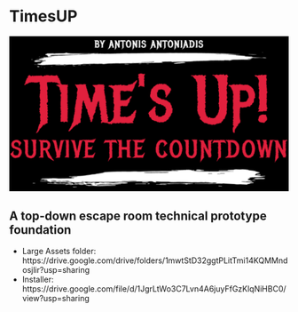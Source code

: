 # TimesUP
<img src="Logo.png">

<h2>A top-down escape room technical prototype foundation</h2>

<ul>
<li>Large Assets folder: https://drive.google.com/drive/folders/1mwtStD32ggtPLitTmi14KQMMndosjlir?usp=sharing</li>
<li>Installer: https://drive.google.com/file/d/1JgrLtWo3C7Lvn4A6juyFfGzKlqNiHBC0/view?usp=sharing</li>
</ul>
